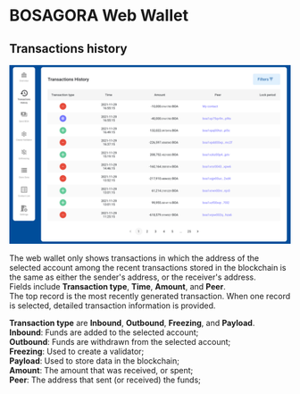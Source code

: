 # BOSAGORA Web Wallet

## Transactions history

![Transactions history](./assets/05-01.png)

The web wallet only shows transactions in which the address of the selected account among the recent transactions stored in the blockchain is the same as either the sender's address, or the receiver's address.  
Fields include **Transaction type**, **Time**, **Amount**, and **Peer**.  
The top record is the most recently generated transaction. 
When one record is selected, detailed transaction information is provided.  

**Transaction type** are **Inbound**, **Outbound**, **Freezing**, and **Payload**.  
**Inbound**: Funds are added to the selected account;  
**Outbound**: Funds are withdrawn from the selected account;  
**Freezing**: Used to create a validator;  
**Payload**: Used to store data in the blockchain;  
**Amount**: The amount that was received, or spent;  
**Peer**: The address that sent (or received) the funds;  
